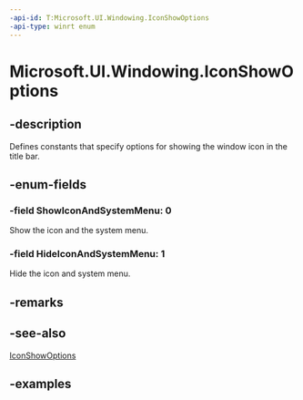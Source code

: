 ```yaml
---
-api-id: T:Microsoft.UI.Windowing.IconShowOptions
-api-type: winrt enum
---
```


# Microsoft.UI.Windowing.IconShowOptions

<!--
public enum IconShowOptions
-->


## -description

Defines constants that specify options for showing the window icon in the title bar.

## -enum-fields

### -field ShowIconAndSystemMenu: 0

Show the icon and the system menu.

### -field HideIconAndSystemMenu: 1

Hide the icon and system menu.

## -remarks

## -see-also

[IconShowOptions](appwindowtitlebar_iconshowoptions.md)

## -examples


